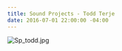 ```yaml
---
title: Sound Projects - Todd Terje
date: 2016-07-01 22:00:00 -04:00
---
```


![Sp_todd.jpg](/uploads/Sp_todd.jpg)